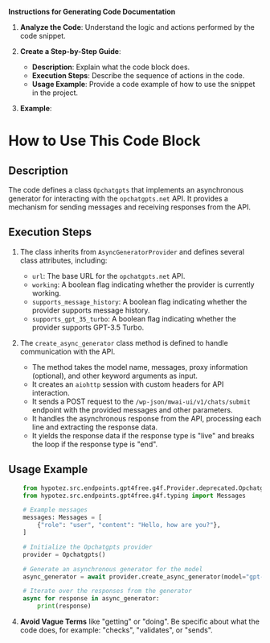 **Instructions for Generating Code Documentation**

1. **Analyze the Code**: Understand the logic and actions performed by the code snippet.

2. **Create a Step-by-Step Guide**:
    - **Description**: Explain what the code block does.
    - **Execution Steps**: Describe the sequence of actions in the code.
    - **Usage Example**: Provide a code example of how to use the snippet in the project.

3. **Example**:

How to Use This Code Block
=========================================================================================

Description
-------------------------
The code defines a class `Opchatgpts` that implements an asynchronous generator for interacting with the `opchatgpts.net` API. It provides a mechanism for sending messages and receiving responses from the API.

Execution Steps
-------------------------
1. The class inherits from `AsyncGeneratorProvider` and defines several class attributes, including:
   - `url`: The base URL for the `opchatgpts.net` API.
   - `working`: A boolean flag indicating whether the provider is currently working.
   - `supports_message_history`: A boolean flag indicating whether the provider supports message history.
   - `supports_gpt_35_turbo`: A boolean flag indicating whether the provider supports GPT-3.5 Turbo.

2. The `create_async_generator` class method is defined to handle communication with the API.
   - The method takes the model name, messages, proxy information (optional), and other keyword arguments as input.
   - It creates an `aiohttp` session with custom headers for API interaction.
   - It sends a POST request to the `/wp-json/mwai-ui/v1/chats/submit` endpoint with the provided messages and other parameters.
   - It handles the asynchronous response from the API, processing each line and extracting the response data.
   - It yields the response data if the response type is "live" and breaks the loop if the response type is "end".

Usage Example
-------------------------

```python
    from hypotez.src.endpoints.gpt4free.g4f.Provider.deprecated.Opchatgpts import Opchatgpts
    from hypotez.src.endpoints.gpt4free.g4f.typing import Messages

    # Example messages
    messages: Messages = [
        {"role": "user", "content": "Hello, how are you?"},
    ]

    # Initialize the Opchatgpts provider
    provider = Opchatgpts()

    # Generate an asynchronous generator for the model
    async_generator = await provider.create_async_generator(model="gpt-3.5-turbo", messages=messages)

    # Iterate over the responses from the generator
    async for response in async_generator:
        print(response)

```

4. **Avoid Vague Terms** like "getting" or "doing". Be specific about what the code does, for example: "checks", "validates", or "sends".